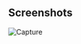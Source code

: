 ## Screenshots
![Capture](https://user-images.githubusercontent.com/78310290/163857485-187532fa-ace8-42ed-aac1-09ee364dc57d.PNG)

